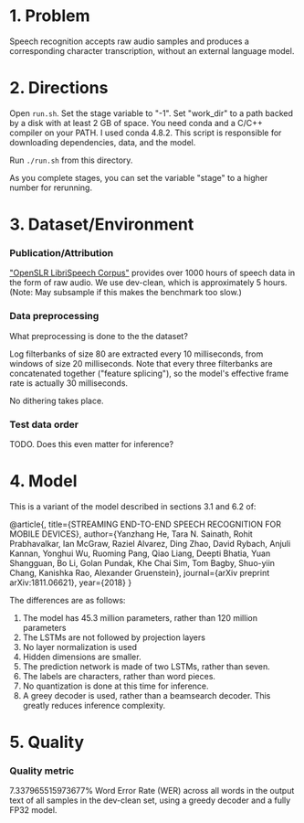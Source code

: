 # 1. Problem 
Speech recognition accepts raw audio samples and produces a corresponding
character transcription, without an external language model.

# 2. Directions

Open `run.sh`. Set the stage variable to "-1". Set "work_dir" to a
path backed by a disk with at least 2 GB of space. You need conda and
a C/C++ compiler on your PATH. I used conda 4.8.2. This script is
responsible for downloading dependencies, data, and the model.

Run `./run.sh` from this directory.

As you complete stages, you can set the variable "stage" to a higher
number for rerunning.

# 3. Dataset/Environment
### Publication/Attribution
["OpenSLR LibriSpeech Corpus"](http://www.openslr.org/12/) provides over 1000 hours of speech data in the form of raw audio.
We use dev-clean, which is approximately 5 hours. (Note: May subsample if this makes the benchmark too slow.)
### Data preprocessing
What preprocessing is done to the the dataset?

Log filterbanks of size 80 are extracted every 10 milliseconds, from
windows of size 20 milliseconds. Note that every three filterbanks are
concatenated together ("feature splicing"), so the model's effective
frame rate is actually 30 milliseconds.

No dithering takes place.

### Test data order
TODO. Does this even matter for inference?

# 4. Model
This is a variant of the model described in sections 3.1 and 6.2 of:

@article{,
  title={STREAMING END-TO-END SPEECH RECOGNITION FOR MOBILE DEVICES},
  author={Yanzhang He, Tara N. Sainath, Rohit Prabhavalkar, Ian McGraw, Raziel Alvarez, Ding Zhao,
  David Rybach, Anjuli Kannan, Yonghui Wu, Ruoming Pang, Qiao Liang, Deepti Bhatia, Yuan Shangguan,
  Bo Li, Golan Pundak, Khe Chai Sim, Tom Bagby, Shuo-yiin Chang, Kanishka Rao, Alexander Gruenstein},
  journal={arXiv preprint arXiv:1811.06621},
  year={2018}
}

The differences are as follows:

1. The model has 45.3 million parameters, rather than 120 million parameters
1. The LSTMs are not followed by projection layers
1. No layer normalization is used
1. Hidden dimensions are smaller.
1. The prediction network is made of two LSTMs, rather than seven.
1. The labels are characters, rather than word pieces.
1. No quantization is done at this time for inference.
1. A greey decoder is used, rather than a beamsearch decoder. This greatly
   reduces inference complexity.

# 5. Quality
### Quality metric
7.337965515973677% Word Error Rate (WER) across all words in the output text of all samples in the
dev-clean set, using a greedy decoder and a fully FP32 model.
